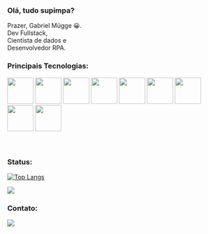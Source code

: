 ### Olá, tudo supimpa? 

Prazer, Gabriel Mügge 😀.<br>
Dev Fullstack,<br>
Cientista de dados e<br>
Desenvolvedor RPA.

### Principais Tecnologias:
<div>
          <img src="https://cdn.jsdelivr.net/gh/devicons/devicon/icons/html5/html5-plain-wordmark.svg" width='60px'>
          <img src="https://cdn.jsdelivr.net/gh/devicons/devicon/icons/css3/css3-plain-wordmark.svg" width='60px'>
          <img src="https://cdn.jsdelivr.net/gh/devicons/devicon/icons/javascript/javascript-plain.svg" width='60px'>
          <img src="https://cdn.jsdelivr.net/gh/devicons/devicon/icons/bootstrap/bootstrap-plain-wordmark.svg" width='60px'>        
          <img src="https://cdn.jsdelivr.net/gh/devicons/devicon/icons/php/php-plain.svg" width='60px'>
          <img src="https://cdn.jsdelivr.net/gh/devicons/devicon/icons/python/python-original-wordmark.svg" width='60px'>
          <img src="https://cdn.jsdelivr.net/gh/devicons/devicon/icons/flask/flask-original-wordmark.svg" width='60px'>
          <img src="https://cdn.jsdelivr.net/gh/devicons/devicon/icons/mysql/mysql-original-wordmark.svg" width='60px'>
          <img src="https://cdn.jsdelivr.net/gh/devicons/devicon/icons/git/git-original-wordmark.svg"  width='60px'>
</div><br><br>

### Status:
[![Top Langs](https://github-readme-stats.vercel.app/api/top-langs/?username=Gabriel-Mugge&layout=compact)](https://github.com/Gabriel-Mugge/github-readme-stats)
         
          
<div>
         <img src="https://github-readme-stats.vercel.app/api?username=Gabriel-Mugge&show_icons=true&theme=radical" >
</div>


### Contato:
<a href='https://www.linkedin.com/in/gabrielmugge-351255118' target='_blank'>
          <img src="https://img.shields.io/badge/LinkedIn-0077B5?style=for-the-badge&logo=linkedin&logoColor=white">
</a>



          
          
          
          
          
          
          


          

